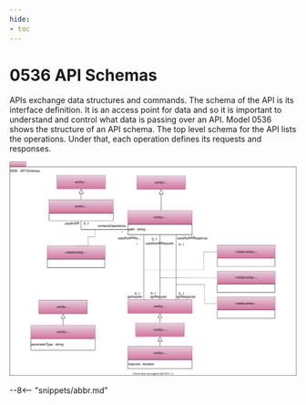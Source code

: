 ```yaml
---
hide:
- toc
---
```


<!-- SPDX-License-Identifier: CC-BY-4.0 -->
<!-- Copyright Contributors to the ODPi Egeria project. -->

# 0536 API Schemas

APIs exchange data structures and commands.
The schema of the API is its interface definition.
It is an access point for data and so it is important to
understand and control what data is passing over an API.
Model 0536 shows the structure of an API schema.
The top level schema for the API lists the operations.
Under that, each operation defines its requests and responses.

![UML](0536-API-Schemas.svg)


--8<-- "snippets/abbr.md"